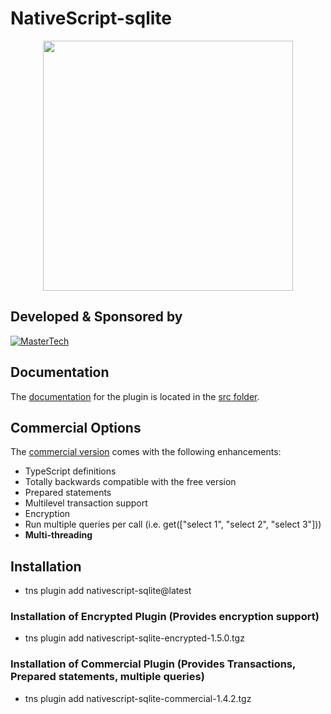 # NativeScript-sqlite

<p align="center"><img src="https://proplugins.org/logos/logo.png" width="400"  /></p>

## Developed & Sponsored by
[![MasterTech](https://proplugins.org/logos/mt-banner.png)](https://master.technology)

## Documentation
The [documentation](src/README.md) for the plugin is located in the [src folder](src).


## Commercial Options
The [commercial version](http://nativescript.tools/product/10) comes with the following enhancements:
- TypeScript definitions
- Totally backwards compatible with the free version
- Prepared statements
- Multilevel transaction support
- Encryption
- Run multiple queries per call (i.e. get(["select 1", "select 2", "select 3"])) 
- **Multi-threading**

## Installation
- tns plugin add nativescript-sqlite@latest

### Installation of Encrypted Plugin (Provides encryption support)
- tns plugin add nativescript-sqlite-encrypted-1.5.0.tgz

### Installation of Commercial Plugin (Provides Transactions, Prepared statements, multiple queries)
- tns plugin add nativescript-sqlite-commercial-1.4.2.tgz
